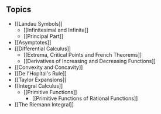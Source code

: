 ## Topics
- [[Landau Symbols]]
	- [[Infinitesimal and Infinite]]
	- [[Principal Part]]
- [[Asymptotes]]
- [[Differential Calculus]]
	- [[Extrema, Critical Points and French Theorems]]
	- [[Derivatives of Increasing and Decreasing Functions]]
- [[Convexity and Concavity]]
- [[De l'Hopital's Rule]]
- [[Taylor Expansions]]
- [[Integral Calculus]]
	- [[Primitive Functions]]
		 - [[Primitive Functions of Rational Functions]]
- [[The Riemann Integral]]